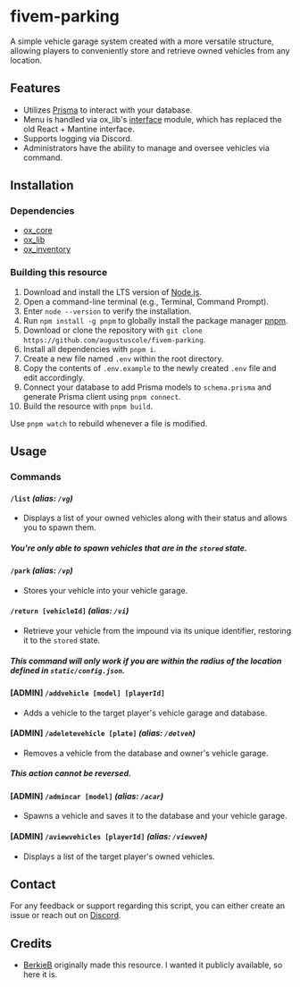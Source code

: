 # fivem-parking

A simple vehicle garage system created with a more versatile structure, allowing players to conveniently store and retrieve owned vehicles from any location.

## Features

- Utilizes [Prisma](https://www.prisma.io) to interact with your database.
- Menu is handled via ox_lib's [interface](https://overextended.dev/ox_lib/Modules/Interface/Client/context) module, which has replaced the old React + Mantine interface.
- Supports logging via Discord.
- Administrators have the ability to manage and oversee vehicles via command.

## Installation

### Dependencies

- [ox_core](https://github.com/overextended/ox_core)
- [ox_lib](https://github.com/overextended/ox_lib)
- [ox_inventory](https://github.com/overextended/ox_inventory)

### Building this resource

1. Download and install the LTS version of [Node.js](https://nodejs.org/en).
2. Open a command-line terminal (e.g., Terminal, Command Prompt).
3. Enter `node --version` to verify the installation.
4. Run `npm install -g pnpm` to globally install the package manager [pnpm](https://pnpm.io).
5. Download or clone the repository with `git clone https://github.com/augustuscole/fivem-parking`.
6. Install all dependencies with `pnpm i`.
7. Create a new file named `.env` within the root directory.
8. Copy the contents of `.env.example` to the newly created `.env` file and edit accordingly.
9. Connect your database to add Prisma models to `schema.prisma` and generate Prisma client using `pnpm connect`.
10. Build the resource with `pnpm build`.

Use `pnpm watch` to rebuild whenever a file is modified.

## Usage

### Commands

#### `/list` _(alias: `/vg`)_

- Displays a list of your owned vehicles along with their status and allows you to spawn them.

##### _You're only able to spawn vehicles that are in the `stored` state._

#### `/park` _(alias: `/vp`)_

- Stores your vehicle into your vehicle garage.

#### `/return [vehicleId]` _(alias: `/vi`)_

- Retrieve your vehicle from the impound via its unique identifier, restoring it to the `stored` state.

##### _This command will only work if you are within the radius of the location defined in `static/config.json`._

#### [ADMIN] `/addvehicle [model] [playerId]`

- Adds a vehicle to the target player's vehicle garage and database.

#### [ADMIN] `/adeletevehicle [plate]` _(alias: `/delveh`)_

- Removes a vehicle from the database and owner's vehicle garage.

##### _This action cannot be reversed._

#### [ADMIN] `/admincar [model]` _(alias: `/acar`)_

- Spawns a vehicle and saves it to the database and your vehicle garage.

#### [ADMIN] `/aviewvehicles [playerId]` _(alias: `/viewveh`)_

- Displays a list of the target player's owned vehicles.

## Contact

For any feedback or support regarding this script, you can either create an issue or reach out on [Discord](https://discord.com/invite/r7X3hztFG4).

## Credits

- [BerkieB](https://github.com/BerkieBb) originally made this resource. I wanted it publicly available, so here it is.